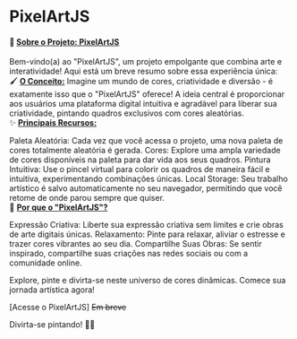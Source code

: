 
# PixelArtJS

#### 🎨 <u>Sobre o Projeto: PixelArtJS</u>

Bem-vindo(a) ao "PixelArtJS", um projeto empolgante que combina arte e interatividade! Aqui está um breve resumo sobre essa experiência única:
<br>
🖌️ <u>**O Conceito:**</u>
Imagine um mundo de cores, criatividade e diversão - é exatamente isso que o "PixelArtJS" oferece! A ideia central é proporcionar aos usuários uma plataforma digital intuitiva e agradável para liberar sua criatividade, pintando quadros exclusivos com cores aleatórias.
<br>
✨ **<u>Principais Recursos:</u>**

Paleta Aleatória: Cada vez que você acessa o projeto, uma nova paleta de cores totalmente aleatória é gerada.
Cores: Explore uma ampla variedade de cores disponíveis na paleta para dar vida aos seus quadros.
Pintura Intuitiva: Use o pincel virtual para colorir os quadros de maneira fácil e intuitiva, experimentando combinações únicas.
Local Storage: Seu trabalho artístico é salvo automaticamente no seu navegador, permitindo que você retome de onde parou sempre que quiser.
<br>
🌈 <u>**Por que o "PixelArtJS"?**</u>

Expressão Criativa: Liberte sua expressão criativa sem limites e crie obras de arte digitais únicas.
Relaxamento: Pinte para relaxar, aliviar o estresse e trazer cores vibrantes ao seu dia.
Compartilhe Suas Obras: Se sentir inspirado, compartilhe suas criações nas redes sociais ou com a comunidade online.

Explore, pinte e divirta-se neste universo de cores dinâmicas. Comece sua jornada artística agora!

[Acesse o PixelArtJS] ~~Em breve~~

Divirta-se pintando! 🎨✨
